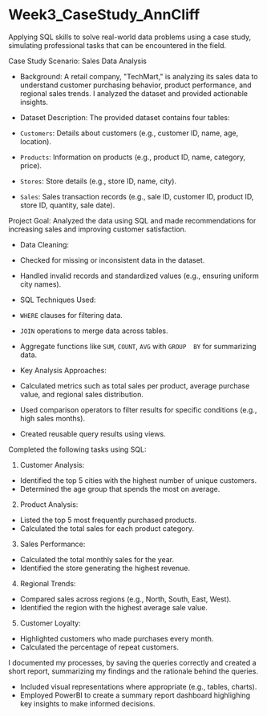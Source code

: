 # Week3_CaseStudy_AnnCliff
Applying SQL skills to solve real-world data problems using a case study, simulating professional tasks that can be encountered in the field.

Case Study Scenario: Sales Data Analysis 
- Background: 
 A retail company, "TechMart," is analyzing its sales data to understand 
customer purchasing behavior, product performance, and regional sales 
trends. I analyzed the dataset and provided actionable insights.

- Dataset Description: 
 The provided dataset contains four tables: 
 - `Customers`: Details about customers (e.g., customer ID, name, age, 
location). 
 - `Products`: Information on products (e.g., product ID, name, category, 
price). 
 - `Stores`: Store details (e.g., store ID, name, city). 
 - `Sales`: Sales transaction records (e.g., sale ID, customer ID, product 
ID, store ID, quantity, sale date).

Project Goal: 
Analyzed the data using SQL and made recommendations for increasing 
sales and improving customer satisfaction.

- Data Cleaning: 
 - Checked for missing or inconsistent data in the dataset. 
 - Handled invalid records and standardized values (e.g., ensuring uniform city 
names).

- SQL Techniques Used: 
 - `WHERE` clauses for filtering data. 
 - `JOIN` operations to merge data across tables. 
 - Aggregate functions like `SUM`, `COUNT`, `AVG` with `GROUP 
BY` for summarizing data.

- Key Analysis Approaches: 
 - Calculated metrics such as total sales per product, average purchase 
value, and regional sales distribution. 
 - Used comparison operators to filter results for specific conditions (e.g., 
high sales months). 
 - Created reusable query results using views. 

Completed the following tasks using SQL: 
1. Customer Analysis: 
 - Identified the top 5 cities with the highest number of unique customers. 
 - Determined the age group that spends the most on average. 
2. Product Analysis: 
 - Listed the top 5 most frequently purchased products. 
 - Calculated the total sales for each product category. 
3. Sales Performance: 
 - Calculated the total monthly sales for the year. 
 - Identified the store generating the highest revenue. 
4. Regional Trends: 
 - Compared sales across regions (e.g., North, South, East, West). 
 - Identified the region with the highest average sale value. 
5. Customer Loyalty: 
 - Highlighted customers who made purchases every month. 
 - Calculated the percentage of repeat customers. 

I documented my processes, by saving the queries correctly and created a short report, summarizing my findings and the rationale behind the queries. 
 - Included visual representations where appropriate (e.g., tables, charts).
 - Employed PowerBI to create a summary report dashboard highlighing key insights to make informed decisions.

